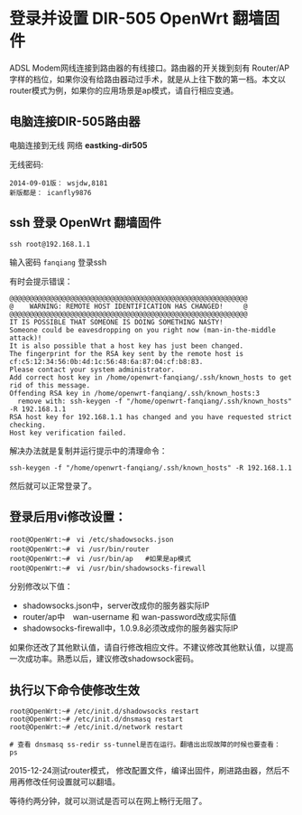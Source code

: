 ﻿# 登录并设置 DIR-505 OpenWrt 翻墙固件

ADSL Modem网线连接到路由器的有线接口。路由器的开关拨到刻有 Router/AP　字样的档位，如果你没有给路由器动过手术，就是从上往下数的第一档。本文以router模式为例，如果你的应用场景是ap模式，请自行相应变通。

## 电脑连接DIR-505路由器

电脑连接到无线 网络 **eastking-dir505**

无线密码:

	2014-09-01版： wsjdw,8181 
	新版都是： icanfly9876

## ssh 登录 OpenWrt 翻墙固件

	ssh root@192.168.1.1

输入密码 `fanqiang` 登录ssh

有时会提示错误：

	@@@@@@@@@@@@@@@@@@@@@@@@@@@@@@@@@@@@@@@@@@@@@@@@@@@@@@@@@@@
	@    WARNING: REMOTE HOST IDENTIFICATION HAS CHANGED!     @
	@@@@@@@@@@@@@@@@@@@@@@@@@@@@@@@@@@@@@@@@@@@@@@@@@@@@@@@@@@@
	IT IS POSSIBLE THAT SOMEONE IS DOING SOMETHING NASTY!
	Someone could be eavesdropping on you right now (man-in-the-middle attack)!
	It is also possible that a host key has just been changed.
	The fingerprint for the RSA key sent by the remote host is
	cf:c5:12:34:56:0b:4d:1c:56:48:6a:87:04:cf:b8:83.
	Please contact your system administrator.
	Add correct host key in /home/openwrt-fanqiang/.ssh/known_hosts to get rid of this message.
	Offending RSA key in /home/openwrt-fanqiang/.ssh/known_hosts:3
	  remove with: ssh-keygen -f "/home/openwrt-fanqiang/.ssh/known_hosts" -R 192.168.1.1
	RSA host key for 192.168.1.1 has changed and you have requested strict checking.
	Host key verification failed.
	
解决办法就是复制并运行提示中的清理命令：

	ssh-keygen -f "/home/openwrt-fanqiang/.ssh/known_hosts" -R 192.168.1.1

然后就可以正常登录了。

## 登录后用vi修改设置：
	root@OpenWrt:~#　vi /etc/shadowsocks.json 
	root@OpenWrt:~#　vi /usr/bin/router
	root@OpenWrt:~#　vi /usr/bin/ap	 #如果是ap模式
	root@OpenWrt:~#　vi /usr/bin/shadowsocks-firewall

分别修改以下值：
* shadowsocks.json中，server改成你的服务器实际IP
* router/ap中　wan-username 和 wan-password改成实际值
* shadowsocks-firewall中，1.0.9.8必须改成你的服务器实际IP
	
如果你还改了其他默认值，请自行修改相应文件。不建议修改其他默认值，以提高一次成功率。熟悉以后，建议修改shadowsock密码。

## 执行以下命令使修改生效
	root@OpenWrt:~# /etc/init.d/shadowsocks restart
	root@OpenWrt:~# /etc/init.d/dnsmasq restart
	root@OpenWrt:~# /etc/init.d/network restart
	
	# 查看 dnsmasq ss-redir ss-tunnel是否在运行。翻墙出出现故障的时候也要查看：
	ps
	
2015-12-24测试router模式， 修改配置文件，编译出固件，刷进路由器，然后不用再修改任何设置就可以翻墙。
		
等待约两分钟，就可以测试是否可以在网上畅行无阻了。